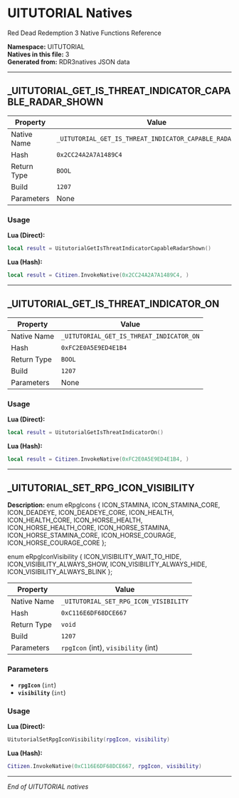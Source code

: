 # UITUTORIAL Natives

Red Dead Redemption 3 Native Functions Reference

**Namespace:** UITUTORIAL  
**Natives in this file:** 3  
**Generated from:** RDR3natives JSON data

---

## _UITUTORIAL_GET_IS_THREAT_INDICATOR_CAPABLE_RADAR_SHOWN

| Property | Value |
|----------|-------|
| Native Name | `_UITUTORIAL_GET_IS_THREAT_INDICATOR_CAPABLE_RADAR_SHOWN` |
| Hash | `0x2CC24A2A7A1489C4` |
| Return Type | `BOOL` |
| Build | `1207` |
| Parameters | None |

### Usage

**Lua (Direct):**
```lua
local result = UitutorialGetIsThreatIndicatorCapableRadarShown()
```

**Lua (Hash):**
```lua
local result = Citizen.InvokeNative(0x2CC24A2A7A1489C4, )
```


---

## _UITUTORIAL_GET_IS_THREAT_INDICATOR_ON

| Property | Value |
|----------|-------|
| Native Name | `_UITUTORIAL_GET_IS_THREAT_INDICATOR_ON` |
| Hash | `0xFC2E0A5E9ED4E1B4` |
| Return Type | `BOOL` |
| Build | `1207` |
| Parameters | None |

### Usage

**Lua (Direct):**
```lua
local result = UitutorialGetIsThreatIndicatorOn()
```

**Lua (Hash):**
```lua
local result = Citizen.InvokeNative(0xFC2E0A5E9ED4E1B4, )
```


---

## _UITUTORIAL_SET_RPG_ICON_VISIBILITY

**Description:** enum eRpgIcons
{
	ICON_STAMINA,
	ICON_STAMINA_CORE,
	ICON_DEADEYE,
	ICON_DEADEYE_CORE,
	ICON_HEALTH,
	ICON_HEALTH_CORE,
	ICON_HORSE_HEALTH,
	ICON_HORSE_HEALTH_CORE,
	ICON_HORSE_STAMINA,
	ICON_HORSE_STAMINA_CORE,
	ICON_HORSE_COURAGE,
	ICON_HORSE_COURAGE_CORE
};

enum eRpgIconVisibility
{
	ICON_VISIBILITY_WAIT_TO_HIDE,
	ICON_VISIBILITY_ALWAYS_SHOW,
	ICON_VISIBILITY_ALWAYS_HIDE,
	ICON_VISIBILITY_ALWAYS_BLINK
};

| Property | Value |
|----------|-------|
| Native Name | `_UITUTORIAL_SET_RPG_ICON_VISIBILITY` |
| Hash | `0xC116E6DF68DCE667` |
| Return Type | `void` |
| Build | `1207` |
| Parameters | `rpgIcon` (int), `visibility` (int) |

### Parameters

- **`rpgIcon`** (`int`)
- **`visibility`** (`int`)

### Usage

**Lua (Direct):**
```lua
UitutorialSetRpgIconVisibility(rpgIcon, visibility)
```

**Lua (Hash):**
```lua
Citizen.InvokeNative(0xC116E6DF68DCE667, rpgIcon, visibility)
```


---

*End of UITUTORIAL natives*
